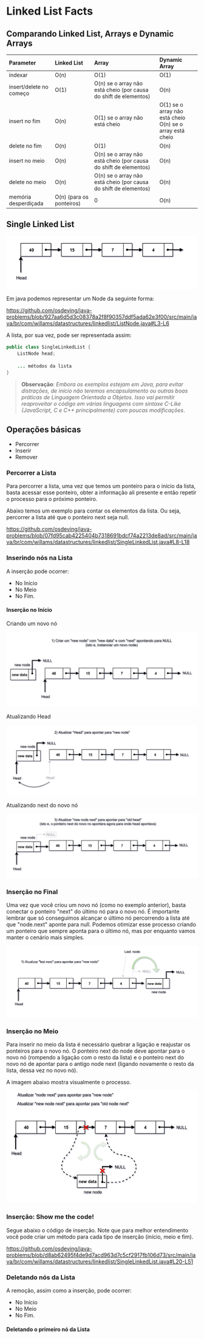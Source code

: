 # Linked List Facts

## Comparando Linked List, Arrays e Dynamic Arrays


| Parameter               | Linked List | Array                                                            | Dynamic Array                                             |
|:------------------------|:------------|:-----------------------------------------------------------------|:----------------------------------------------------------|
| indexar | O(n)      | O(1)                                                             | O(1)                                                      |
| insert/delete no começo | O(1) | O(n) se o array não está cheio (por causa do shift de elementos) | O(n)                                                      |
| insert no fim           | O(n) | O(1) se o array não está cheio                                   | O(1) se o array não está cheio<br/> O(n) se o array está cheio |
| delete no fim           | O(n) | O(1)                                                             | O(n)                                                      |
| insert no meio          | O(n) | O(n) se o array não está cheio (por causa do shift de elementos) | O(n)                                                      |
| delete no meio          | O(n) | O(n) se o array não está cheio (por causa do shift de elementos)  | O(n)                                                      |
| memória desperdiçada    | O(n) (para os ponteiros)| 0                                                                | O(n)                                                      |

## Single Linked List

![alt text](./images/single-linked-list.png)


Em java podemos representar um Node da seguinte forma:

https://github.com/osdeving/java-problems/blob/927aa6d5d3c08378a2f8f90357ddf5ada62e3f00/src/main/java/br/com/willams/datastructures/linkedlist/ListNode.java#L3-L6

A lista, por sua vez, pode ser representada assim:

```java
public class SingleLinkedList {
    ListNode head;
    
    ... métodos da lista 
}
```

> **Observação**: _Embora os exemplos estejam em Java, para evitar distrações, de início não teremos encapsulamento ou outras boas práticas de Linguagem Orientada a Objetos. Isso vai permitir reaproveitar o código em várias linguagens com sintaxe C-Like (JavaScript, C e C++ principalmente) com poucas modificações_.

## Operações básicas

- Percorrer
- Inserir
- Remover

### Percorrer a Lista

Para percorrer a lista, uma vez que temos um ponteiro para o início da lista, basta acessar esse ponteiro, obter a informação ali presente e então repetir o processo para o próximo ponteiro.

Abaixo temos um exemplo para contar os elementos da lista. Ou seja, percorrer a lista até que o ponteiro next seja null.

https://github.com/osdeving/java-problems/blob/07fd95cab4225404b7318691bdcf74a2213de8ad/src/main/java/br/com/willams/datastructures/linkedlist/SingleLinkedList.java#L8-L18

### Inserindo nós na Lista

A inserção pode ocorrer:

- No Início
- No Meio
- No Fim.

#### Inserção no Início

Criando um novo nó

![imagem não encontrada](./images/single-linked-list-new-node.png)

Atualizando Head

![imagem não encontrada](./images/single-linked-list-update-head.png)

Atualizando next do novo nó

![imagem não encontrada](./images/single-linked-list-update-new-node-next.png)

### Inserção no Final

Uma vez que você criou um novo nó (como no exemplo anterior), basta conectar o ponteiro "next" do último nó para o novo nó. É importante lembrar que só conseguimos alcançar o último nó percorrendo a lista até que "node.next" aponte para null. Podemos otimizar esse processo criando um ponteiro que sempre aponta para o último nó, mas por enquanto vamos manter o cenário mais simples.

![imagem não encontrada](./images/single-linked-list-insert-last-pos.png)



### Inserção no Meio

Para inserir no meio da lista é necessário quebrar a ligação e reajustar os ponteiros para o novo nó. O ponteiro next do node deve apontar para o novo nó (rompendo a ligação com o  resto da lista) e o ponteiro next do novo nó de apontar para o antigo node next (ligando novamente o resto da lista, dessa vez no novo nó).

A imagem abaixo mostra visualmente o processo. 

![imagem não encontrada](./images/single-linked-list-insert-middle.png)


### Inserção: Show me the code!

Segue abaixo o código de inserção. Note que para melhor entendimento você pode criar um método para cada tipo de inserção (início, meio e fim).

https://github.com/osdeving/java-problems/blob/d8ab62495f4de9d7acd963d7c5cf2917fb106d73/src/main/java/br/com/willams/datastructures/linkedlist/SingleLinkedList.java#L20-L51

### Deletando nós da Lista

A remoção, assim como a inserção, pode ocorrer:

- No Início
- No Meio
- No Fim.

#### Deletando o primeiro nó da Lista







